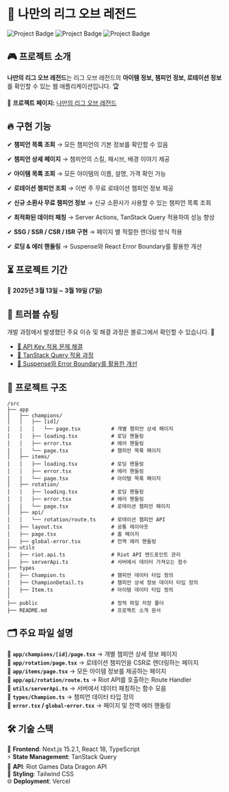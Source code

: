 # 🌟 나만의 리그 오브 레전드

![Project Badge](https://img.shields.io/badge/Next.js-15.2.1-blue?style=flat-square)
![Project Badge](https://img.shields.io/badge/TanStack_Query-4.29.21-orange?style=flat-square)
![Project Badge](https://img.shields.io/badge/TypeScript-✔-green?style=flat-square)

## 🎮 프로젝트 소개
**나만의 리그 오브 레전드**는 리그 오브 레전드의 **아이템 정보, 챔피언 정보, 로테이션 정보**를 확인할 수 있는 웹 애플리케이션입니다. 🏆

🔗 **프로젝트 페이지:** [나만의 리그 오브 레전드](https://nbc-my-league-of-legend.vercel.app/)

## 🔥 구현 기능
✔ **챔피언 목록 조회** → 모든 챔피언의 기본 정보를 확인할 수 있음

✔ **챔피언 상세 페이지** → 챔피언의 스킬, 패시브, 배경 이야기 제공

✔ **아이템 목록 조회** → 모든 아이템의 이름, 설명, 가격 확인 가능

✔ **로테이션 챔피언 조회** → 이번 주 무료 로테이션 챔피언 정보 제공

✔ **신규 소환사 무료 챔피언 정보** → 신규 소환사가 사용할 수 있는 챔피언 목록 조회

✔ **최적화된 데이터 패칭** → Server Actions, TanStack Query 적용하여 성능 향상

✔ **SSG / SSR / CSR / ISR 구현** → 페이지 별 적절한 렌더링 방식 적용

✔ **로딩 & 에러 핸들링** → Suspense와 React Error Boundary를 활용한 개선

## ⏳ 프로젝트 기간
📅 **2025년 3월 13일 ~ 3월 19일 (7일)**

## 🚀 트러블 슈팅
개발 과정에서 발생했던 주요 이슈 및 해결 과정은 블로그에서 확인할 수 있습니다. 📌
- [🔗 API Key 적용 문제 해결](https://sol09-29.tistory.com/91)
- [🔗 TanStack Query 적용 과정](https://sol09-29.tistory.com/92)
- [🔗 Suspense와 Error Boundary를 활용한 개선](https://sol09-29.tistory.com/93)

## 📂 프로젝트 구조
```
/src
├── app
│   ├── champions/
│   │   ├── [id]/
│   │   │   └── page.tsx          # 개별 챔피언 상세 페이지
│   │   ├── loading.tsx           # 로딩 핸들링
│   │   ├── error.tsx             # 에러 핸들링
│   │   └── page.tsx              # 챔피언 목록 페이지
│   ├── items/
│   │   ├── loading.tsx           # 로딩 핸들링
│   │   ├── error.tsx             # 에러 핸들링
│   │   └── page.tsx              # 아이템 목록 페이지
│   ├── rotation/
│   │   ├── loading.tsx           # 로딩 핸들링
│   │   ├── error.tsx             # 에러 핸들링
│   │   └── page.tsx              # 로테이션 챔피언 페이지
│   ├── api/
│   │   └── rotation/route.ts     # 로테이션 챔피언 API
│   ├── layout.tsx                # 공통 레이아웃
│   ├── page.tsx                  # 홈 페이지
│   ├── global-error.tsx          # 전역 에러 핸들링
├── utils
│   ├── riot.api.ts               # Riot API 엔드포인트 관리
│   ├── serverApi.ts              # 서버에서 데이터 가져오는 함수
├── types
│   ├── Champion.ts               # 챔피언 데이터 타입 정의
│   ├── ChampionDetail.ts         # 챔피언 상세 정보 데이터 타입 정의
│   ├── Item.ts                   # 아이템 데이터 타입 정의
│
├── public                        # 정적 파일 저장 폴더
├── README.md                     # 프로젝트 소개 문서
```

## 🗂 주요 파일 설명
📌 **`app/champions/[id]/page.tsx`** → 개별 챔피언 상세 정보 페이지  
📌 **`app/rotation/page.tsx`** → 로테이션 챔피언을 CSR로 렌더링하는 페이지  
📌 **`app/items/page.tsx`** → 모든 아이템 정보를 제공하는 페이지  
📌 **`app/api/rotation/route.ts`** → Riot API를 호출하는 Route Handler  
📌 **`utils/serverApi.ts`** → 서버에서 데이터 패칭하는 함수 모음  
📌 **`types/Champion.ts`** → 챔피언 데이터 타입 정의  
📌 **`error.tsx` / `global-error.tsx`** → 페이지 및 전역 에러 핸들링  

## 🛠 기술 스택
🚀 **Frontend**: Next.js 15.2.1, React 18, TypeScript  
⚡ **State Management**: TanStack Query  
📡 **API**: Riot Games Data Dragon API  
🎨 **Styling**: Tailwind CSS  
🌐 **Deployment**: Vercel  

